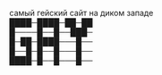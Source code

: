 самый гейский сайт на диком западе<br>
████─████─██─██<br>
█────█──█──███─<br>
█─██─████───█──<br>
█──█─█──█───█──<br>
████─█──█───█──<br>

